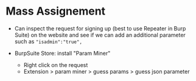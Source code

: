 # Mass Assignement

#### 

- Can inspect the request for signing up (best to use Repeater in Burp Suite) on the website and see if we can add an additional parameter such as `"isadmin":"true",`

- BurpSuite Store: install "Param Miner"
  - Right click on the request
  - Extension > param miner > guess params > guess json parameter